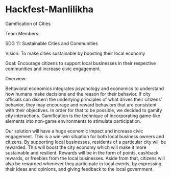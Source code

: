 # Hackfest-Manlilikha

Gamification of Cities

Team Members:

SDG 11: Sustainable Cities and Communities

Vision: To make cities sustainable by boosting their local economy

Goal: Encourage citizens to support local businesses in their respective communities and increase civic engagement.

Overview:

Behavioral economics integrates psychology and economics to understand how humans make decisions and the reason for their behavior. If city officials can discern the underlying principles of what drives their citizens’ behavior, they may encourage and reward behaviors that are consistent with their objectives. In order for that to be possible, we decided to gamify city interactions. Gamification is the technique of incorporating game-like elements into non-game environments to stimulate participation.

Our solution will have a huge economic impact and increase civic engagement. This is a win-win situation for both local business owners and citizens. By supporting local businesses, residents of a particular city will be rewarded. This will boost the city economy which will make it more sustainable and resilient. Rewards will be in the form of points, cashback rewards, or freebies from the local businesses. Aside from that, citizens will also be rewarded whenever they participate in local events, by expressing their ideas and opinions, and giving feedback to the local government.
